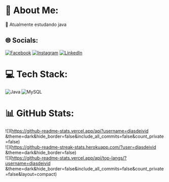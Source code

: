 # 💫 About Me:
🌱 Atualmente estudando java <br>


## 🌐 Socials:
[![Facebook](https://img.shields.io/badge/Facebook-%231877F2.svg?logo=Facebook&logoColor=white)](https://facebook.com/deividsoaresdias) [![Instagram](https://img.shields.io/badge/Instagram-%23E4405F.svg?logo=Instagram&logoColor=white)](https://instagram.com/deividsdiass) [![LinkedIn](https://img.shields.io/badge/LinkedIn-%230077B5.svg?logo=linkedin&logoColor=white)](https://linkedin.com/in/https://www.linkedin.com/in/deividsoaresdias/) 

# 💻 Tech Stack:
![Java](https://img.shields.io/badge/java-%23ED8B00.svg?style=for-the-badge&logo=java&logoColor=white) ![MySQL](https://img.shields.io/badge/mysql-%2300f.svg?style=for-the-badge&logo=mysql&logoColor=white)
# 📊 GitHub Stats:
![](https://github-readme-stats.vercel.app/api?username=diasdeivid &theme=dark&hide_border=false&include_all_commits=false&count_private=false)<br/>
![](https://github-readme-streak-stats.herokuapp.com/?user=diasdeivid &theme=dark&hide_border=false)<br/>
![](https://github-readme-stats.vercel.app/api/top-langs/?username=diasdeivid &theme=dark&hide_border=false&include_all_commits=false&count_private=false&layout=compact)

<!-- Proudly created with GPRM ( https://gprm.itsvg.in ) -->
